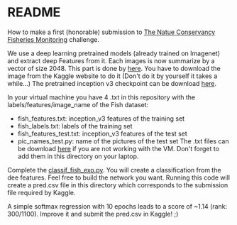 # README

How to make a first (honorable) submission to [The Natue Conservancy Fisheries Monitoring](https://www.kaggle.com/c/the-nature-conservancy-fisheries-monitoring) challenge.

We use a deep learning pretrained models (already trained on Imagenet) and extract deep Features from it.
Each images is now summarize by a vector of size 2048. This part is done by [here](https://github.com/fabienbaradel/Tensorflow-tutorials/blob/master/Kaggle/classif_fish.py).
You have to download the image from the Kaggle website to do it (Don't do it by yourself it takes a while...)
The pretrained inception v3 checkpoint can be download [here](https://drive.google.com/file/d/0B3K4bVd6ydRwVzRqLUJvVTJTSTA/view?usp=sharing).

In your virtual machine you have 4 .txt in this repository with the labels/features/image_name of the Fish dataset:
- fish_features.txt: inception_v3 features of the training set
- fish_labels.txt: labels of the training set
- fish_features_test.txt: inception_v3 features of the test set
- pic_names_test.py: name of the pictures of the test set
The .txt files can be download [here](https://drive.google.com/file/d/0B3K4bVd6ydRwR1VrVkwtblJnNHc/view?usp=sharing) if you are not working with the VM. Don't forget to add them in this directory on your laptop.

Complete the [classif_fish_exo.py](https://github.com/fabienbaradel/Tensorflow-tutorials/blob/master/Kaggle/classif_fish.py).
You will create a classification from the dee features. Feel free to build the network you want.
Running this code will create a pred.csv file in this directory which corresponds to the submission file required by Kaggle.

A simple softmax regression with 10 epochs leads to a score of ~1.14 (rank: 300/1100).
Improve it and submit the pred.csv in Kaggle! ;)